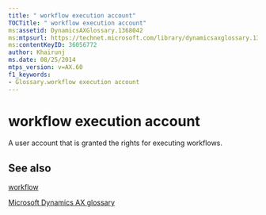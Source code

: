 ```yaml
---
title: " workflow execution account"
TOCTitle: " workflow execution account"
ms:assetid: DynamicsAXGlossary.1368042
ms:mtpsurl: https://technet.microsoft.com/library/dynamicsaxglossary.1368042(v=AX.60)
ms:contentKeyID: 36056772
author: Khairunj
ms.date: 08/25/2014
mtps_version: v=AX.60
f1_keywords:
- Glossary.workflow execution account
---
```


# workflow execution account

A user account that is granted the rights for executing workflows.

## See also

[workflow](workflow.md)

[Microsoft Dynamics AX glossary](glossary/microsoft-dynamics-ax-glossary.md)

  


